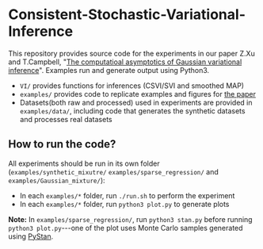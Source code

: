 # Consistent-Stochastic-Variational-Inference

This repository provides source code for the experiments in our paper Z.Xu and T.Campbell, "[The
computatioal asymptotics of Gaussian variational
inference](https://arxiv.org/abs/2104.05886)". Examples run and generate output
using Python3.
- `VI/` provides functions for inferences (CSVI/SVI and smoothed MAP) 
- `examples/` provides code to replicate examples and figures for [the paper](https://arxiv.org/abs/2104.05886)
- Datasets(both raw and processed) used in experiments are provided in `examples/data/`, including code that generates the synthetic datasets and processes real datasets




## How to run the code?
All experiments should be run in its own folder (`examples/synthetic_mixutre/` `examples/sparse_regression/` and `examples/Gaussian_mixture/`): 
- In each `examples/*` folder, run `./run.sh` to perform the experiment
- In each `examples/*` folder, run `python3 plot.py` to generate plots

**Note:** In `examples/sparse_regression/`, run `python3 stan.py` before running `python3 plot.py`---one of the plot uses Monte Carlo samples generated using [PyStan](https://pystan.readthedocs.io/en/latest/).  


